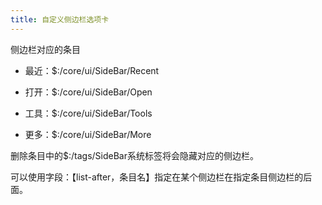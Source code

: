 ```yaml
---
title: 自定义侧边栏选项卡
---
```


侧边栏对应的条目

* 最近：$:/core/ui/SideBar/Recent

* 打开：$:/core/ui/SideBar/Open

* 工具：$:/core/ui/SideBar/Tools

* 更多：$:/core/ui/SideBar/More


删除条目中的$:/tags/SideBar系统标签将会隐藏对应的侧边栏。

可以使用字段：【list-after，条目名】指定在某个侧边栏在指定条目侧边栏的后面。